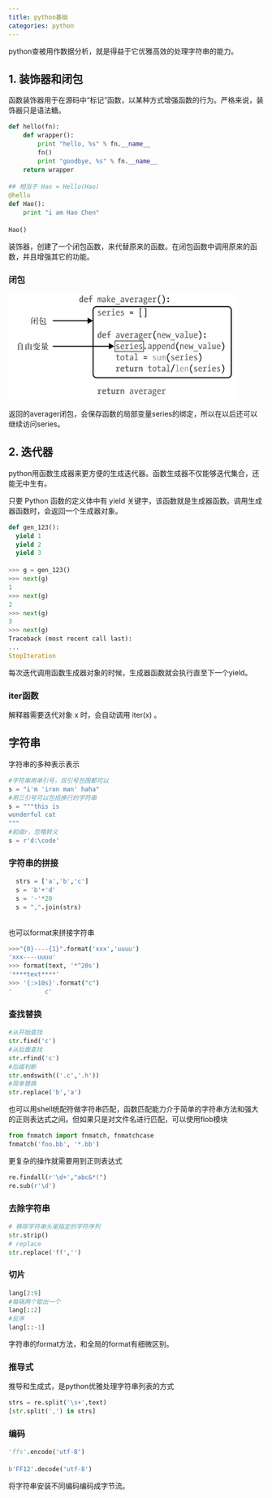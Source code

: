 ```yaml
---
title: python基础
categories: python
---
```

python查被用作数据分析，就是得益于它优雅高效的处理字符串的能力。

## 1. 装饰器和闭包

函数装饰器用于在源码中“标记”函数，以某种方式增强函数的行为。严格来说，装饰器只是语法糖。

```python
def hello(fn):
    def wrapper():
        print "hello, %s" % fn.__name__
        fn()
        print "goodbye, %s" % fn.__name__
    return wrapper 

## 相当于 Hao = Hello(Hao)
@hello
def Hao():
    print "i am Hao Chen" 

Hao()
```

装饰器，创建了一个闭包函数，来代替原来的函数。在闭包函数中调用原来的函数，并且增强其它的功能。

### 闭包

![](/assets/python1.png)

返回的averager闭包，会保存函数的局部变量series的绑定，所以在以后还可以继续访问series。

## 2. 迭代器

python用函数生成器来更方便的生成迭代器。函数生成器不仅能够迭代集合，还能无中生有。

只要 Python 函数的定义体中有 yield 关键字，该函数就是生成器函数。调用生成器函数时，会返回一个生成器对象。

```python
def gen_123():
  yield 1 
  yield 2
  yield 3

>>> g = gen_123()
>>> next(g)
1
>>> next(g)
2
>>> next(g)
3
>>> next(g)
Traceback (most recent call last):
...
StopIteration
```

每次迭代调用函数生成器对象的时候，生成器函数就会执行直至下一个yield。

### iter函数

解释器需要迭代对象 x 时，会自动调用 iter(x) 。

## 字符串

字符串的多种表示表示
```python
#字符串用单引号，双引号包围都可以
s = "i'm 'iron man' haha"
#用三引号可以包括换行的字符串
s = """this is
wonderful cat
"""
#前缀r，忽略转义
s = r'd:\code'
```

### 字符串的拼接
  ```python
    strs = ['a','b','c']
    s = 'b'+'d'
    s = '-'*20
    s = ",".join(strs)
    
  ```

也可以format来拼接字符串
```bash
>>>"{0}----{1}".format('xxx','uuuu')
'xxx----uuuu'
>>> format(text, '*^20s') 
'****text****'
>>> '{:>10s}'.format("c")
'         c'
```

### 查找替换

```python
#从开始查找
str.find('c')
#从后面查找
str.rfind('c')
#后缀判断
str.endswith(('.c','.h'))
#简单替换
str.replace('b','a')
```

也可以用shell统配符做字符串匹配，函数匹配能力介于简单的字符串方法和强大的正则表达式之间。但如果只是对文件名进行匹配，可以使用flob模块
```python
from fnmatch import fnmatch, fnmatchcase
fnmatch('foo.bb', '*.bb')
```
更复杂的操作就需要用到正则表达式
```python
re.findall(r'\d+',"abc&*(")
re.sub(r'\d')
```

### 去除字符串

```python
# 移除字符串头尾指定的字符序列
str.strip()
# replace
str.replace('ff','')
```
### 切片

```python
lang[2:9]
#每隔两个取出一个
lang[::2]  
#反序
lang[::-1] 
```

字符串的format方法，和全局的format有细微区别。

### 推导式

推导和生成式，是python优雅处理字符串列表的方式

```python
strs = re.split('\s+',text)
[str.split(',') in strs]
```

### 编码
```python
'ffs'.encode('utf-8')

b'FF12'.decode('utf-8')
```

将字符串安装不同编码编码成字节流。
